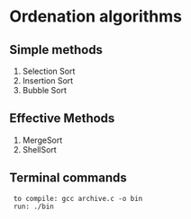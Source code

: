 # Ordenation algorithms 
## Simple methods
1. Selection Sort
2. Insertion Sort
3. Bubble Sort

## Effective Methods
1. MergeSort
2. ShellSort

## Terminal commands
 
     to compile: gcc archive.c -o bin
     run: ./bin
